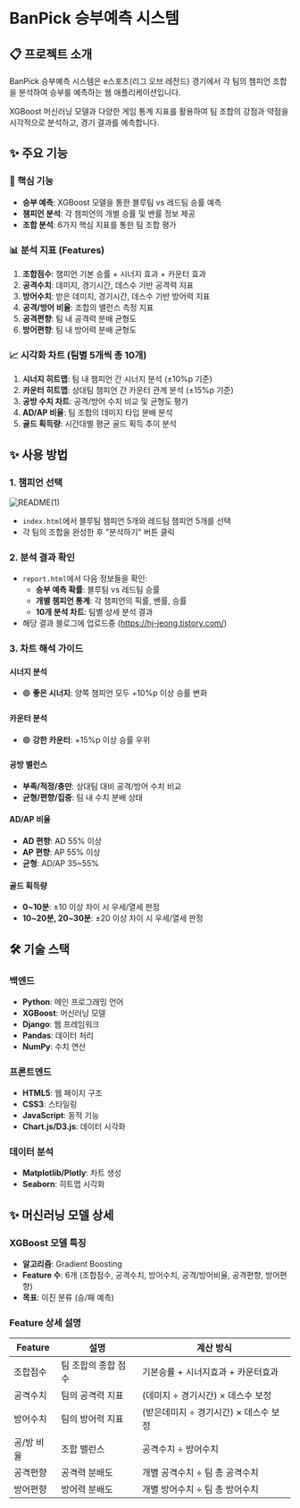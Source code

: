 # BanPick 승부예측 시스템

## 📋 프로젝트 소개

BanPick 승부예측 시스템은 e스포츠(리그 오브 레전드) 경기에서 각 팀의 챔피언 조합을 분석하여 승부를 예측하는 웹 애플리케이션입니다. 

XGBoost 머신러닝 모델과 다양한 게임 통계 지표를 활용하여 팀 조합의 강점과 약점을 시각적으로 분석하고, 경기 결과를 예측합니다.

## ✨ 주요 기능

### 🎯 핵심 기능
- **승부 예측**: XGBoost 모델을 통한 블루팀 vs 레드팀 승률 예측
- **챔피언 분석**: 각 챔피언의 개별 승률 및 밴률 정보 제공
- **조합 분석**: 6가지 핵심 지표를 통한 팀 조합 평가

### 📊 분석 지표 (Features)
1. **조합점수**: 챔피언 기본 승률 + 시너지 효과 + 카운터 효과
2. **공격수치**: 데미지, 경기시간, 데스수 기반 공격력 지표
3. **방어수치**: 받은 데미지, 경기시간, 데스수 기반 방어력 지표  
4. **공격/방어 비율**: 조합의 밸런스 측정 지표
5. **공격편향**: 팀 내 공격력 분배 균형도
6. **방어편향**: 팀 내 방어력 분배 균형도

### 📈 시각화 차트 (팀별 5개씩 총 10개)
1. **시너지 히트맵**: 팀 내 챔피언 간 시너지 분석 (±10%p 기준)
2. **카운터 히트맵**: 상대팀 챔피언 간 카운터 관계 분석 (±15%p 기준)
3. **공방 수치 차트**: 공격/방어 수치 비교 및 균형도 평가
4. **AD/AP 비율**: 팀 조합의 데미지 타입 분배 분석
5. **골드 획득량**: 시간대별 평균 골드 획득 추이 분석

## ✨ 사용 방법

### 1. 챔피언 선택
![README(1)](https://github.com/user-attachments/assets/b46b0a00-86a1-412b-99f6-628917ea76d1)

- `index.html`에서 블루팀 챔피언 5개와 레드팀 챔피언 5개를 선택
- 각 팀의 조합을 완성한 후 "분석하기" 버튼 클릭

### 2. 분석 결과 확인
- `report.html`에서 다음 정보들을 확인:
  - **승부 예측 확률**: 블루팀 vs 레드팀 승률
  - **개별 챔피언 통계**: 각 챔피언의 픽률, 밴률, 승률
  - **10개 분석 차트**: 팀별 상세 분석 결과
- 해당 결과 블로그에 업로드중 (https://hj-jeong.tistory.com/)

### 3. 차트 해석 가이드

#### 시너지 분석
- 🟢 **좋은 시너지**: 양쪽 챔피언 모두 +10%p 이상 승률 변화

#### 카운터 분석  
- 🟢 **강한 카운터**: +15%p 이상 승률 우위

#### 공방 밸런스
- **부족/적정/충만**: 상대팀 대비 공격/방어 수치 비교
- **균형/편향/집중**: 팀 내 수치 분배 상태

#### AD/AP 비율
- **AD 편향**: AD 55% 이상
- **AP 편향**: AP 55% 이상  
- **균형**: AD/AP 35~55%

#### 골드 획득량
- **0~10분**: ±10 이상 차이 시 우세/열세 판정
- **10~20분, 20~30분**: ±20 이상 차이 시 우세/열세 판정

## 🛠️ 기술 스택

### 백엔드
- **Python**: 메인 프로그래밍 언어
- **XGBoost**: 머신러닝 모델
- **Django**: 웹 프레임워크
- **Pandas**: 데이터 처리
- **NumPy**: 수치 연산

### 프론트엔드
- **HTML5**: 웹 페이지 구조
- **CSS3**: 스타일링
- **JavaScript**: 동적 기능
- **Chart.js/D3.js**: 데이터 시각화

### 데이터 분석
- **Matplotlib/Plotly**: 차트 생성
- **Seaborn**: 히트맵 시각화


## ✨ 머신러닝 모델 상세

### XGBoost 모델 특징
- **알고리즘**: Gradient Boosting
- **Feature 수**: 6개 (조합점수, 공격수치, 방어수치, 공격/방어비율, 공격편향, 방어편향)
- **목표**: 이진 분류 (승/패 예측)

### Feature 상세 설명

| Feature | 설명 | 계산 방식 |
|---------|------|-----------|
| 조합점수 | 팀 조합의 종합 점수 | 기본승률 + 시너지효과 + 카운터효과 |
| 공격수치 | 팀의 공격력 지표 | (데미지 ÷ 경기시간) × 데스수 보정 |
| 방어수치 | 팀의 방어력 지표 | (받은데미지 ÷ 경기시간) × 데스수 보정 |
| 공/방 비율 | 조합 밸런스 | 공격수치 ÷ 방어수치 |
| 공격편향 | 공격력 분배도 | 개별 공격수치 ÷ 팀 총 공격수치 |
| 방어편향 | 방어력 분배도 | 개별 방어수치 ÷ 팀 총 방어수치 |

